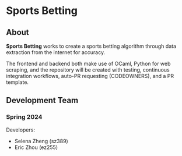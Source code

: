 # Sports Betting

## About

**Sports Betting** works to create a sports betting algorithm through data extraction from the internet for accuracy.

The frontend and backend both make use of OCaml, Python for web scraping, and the repository will be created with testing, continuous integration workflows, auto-PR requesting (CODEOWNERS), and a PR template.

## Development Team

### Spring 2024

Developers:

- Selena Zheng (sz389)
- Eric Zhou (ez255)
